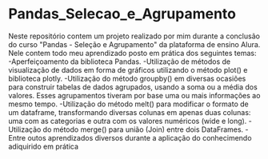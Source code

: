 # Pandas_Selecao_e_Agrupamento
Neste repositório contem um projeto realizado por mim durante a conclusão do curso "Pandas - Seleção e Agrupamento" da plataforma de ensino Alura. Nele contem todo meu aprendizado posto em prática dos seguintes temas:
-Aperfeiçoamento da biblioteca Pandas.
-Utilização de métodos de visualização de dados em forma de gráficos utilizando o método plot() e biblioteca plotly.
-Utilização do método groupby() em diversas ocasiões para construir tabelas de dados agrupados, usando a soma ou a média dos valores. Esses agrupamentos tiveram por base uma ou mais informações ao mesmo tempo.
-Utilização do método melt() para modificar o formato de um dataframe, transformando diversas colunas em apenas duas colunas: uma com as categorias e outra com os valores numéricos (wide e long).
-Utilização do método merge() para união (Join) entre dois DataFrames.
-Entre outos aprendizados diversos durante a aplicação do conhecimendo adiquirido em prática
